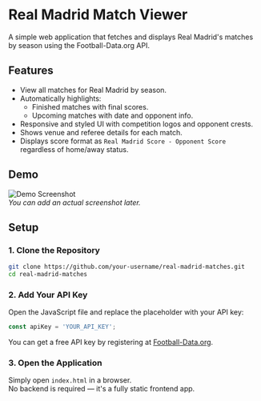 # Real Madrid Match Viewer

A simple web application that fetches and displays Real Madrid's matches by season using the Football-Data.org API.

## Features

- View all matches for Real Madrid by season.
- Automatically highlights:
  - Finished matches with final scores.
  - Upcoming matches with date and opponent info.
- Responsive and styled UI with competition logos and opponent crests.
- Shows venue and referee details for each match.
- Displays score format as `Real Madrid Score - Opponent Score` regardless of home/away status.

## Demo

![Demo Screenshot](screenshot.png)  
*You can add an actual screenshot later.*

## Setup

### 1. Clone the Repository
```bash
git clone https://github.com/your-username/real-madrid-matches.git
cd real-madrid-matches
```

### 2. Add Your API Key
Open the JavaScript file and replace the placeholder with your API key:
```javascript
const apiKey = 'YOUR_API_KEY';
```
You can get a free API key by registering at [Football-Data.org](https://www.football-data.org/).

### 3. Open the Application
Simply open `index.html` in a browser.  
No backend is required — it's a fully static frontend app.